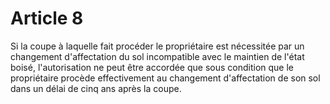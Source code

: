 # Article 8

Si la coupe à laquelle fait procéder le propriétaire est nécessitée par un changement d'affectation du sol incompatible avec le maintien de l'état boisé, l'autorisation ne peut être accordée que sous condition que le propriétaire procède effectivement au changement d'affectation de son sol dans un délai de cinq ans après la coupe.
